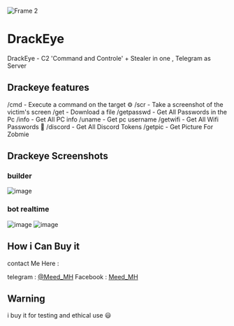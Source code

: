 ![Frame 2](https://github.com/Mede1x/DrackEye/assets/112403755/8f0bc903-30b5-430e-8196-fa93602fbb39)



# DrackEye
DrackEye - C2 'Command and Controle' + Stealer in one , Telegram as Server 

## Drackeye features
/cmd - Execute a command on the target ⚙️
/scr - Take a screenshot of the victim's screen
/get - Download a file
/getpasswd - Get All Passwords in the Pc
/info - Get All PC info
/uname - Get pc username
/getwifi - Get All Wifi Passwords 🛜
/discord - Get All Discord Tokens 
/getpic - Get Picture For Zobmie

## Drackeye Screenshots
### builder 
![image](https://github.com/Mede1x/DrackEye/assets/112403755/11b284a8-a4d0-4ed6-b5cd-89398ecb5e76)
### bot realtime
![image](https://github.com/Mede1x/DrackEye/assets/112403755/cc369fc1-cf8b-4380-8b0e-915e107a45cf)
![image](https://github.com/Mede1x/DrackEye/assets/112403755/6604dd2c-1063-4154-acab-f8a85fd6b44d)

## How i Can Buy it

contact Me Here :

telegram : [@Meed_MH](https://t.me/old_Meed)
Facebook : [Meed_MH](https://web.facebook.com/hack.meplz)

## Warning

i buy it for testing and ethical use 😃
